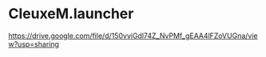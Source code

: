 # CleuxeM.launcher
https://drive.google.com/file/d/150vviGdl74Z_NvPMf_gEAA4lFZoVUGna/view?usp=sharing
